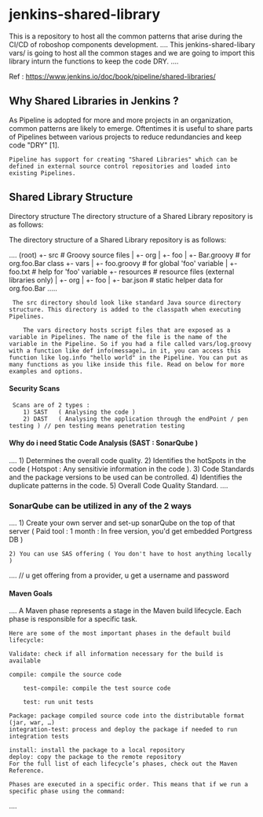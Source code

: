 # jenkins-shared-library

This is a repository to host all the common patterns that arise during the CI/CD of roboshop components development.
....
This jenkins-shared-libary vars/ is going to host all the common stages and we are going to import this library inturn the functions to keep the code DRY.
....

Ref : https://www.jenkins.io/doc/book/pipeline/shared-libraries/ 

## Why Shared Libraries in Jenkins ?

As Pipeline is adopted for more and more projects in an organization, common patterns are likely to emerge. Oftentimes it is useful to share parts of Pipelines between various projects to reduce redundancies and keep code "DRY" [1].

    Pipeline has support for creating "Shared Libraries" which can be defined in external source control repositories and loaded into existing Pipelines.

## Shared Library Structure

Directory structure The directory structure of a Shared Library repository is as follows:

The directory structure of a Shared Library repository is as follows:

....
      (root)
      +- src                     # Groovy source files
      |   +- org
      |       +- foo
      |           +- Bar.groovy  # for org.foo.Bar class
      +- vars
      |   +- foo.groovy          # for global 'foo' variable
      |   +- foo.txt             # help for 'foo' variable
      +- resources               # resource files (external libraries only)
      |   +- org
      |       +- foo
      |           +- bar.json    # static helper data for org.foo.Bar
.....

     The src directory should look like standard Java source directory structure. This directory is added to the classpath when executing Pipelines.

        The vars directory hosts script files that are exposed as a variable in Pipelines. The name of the file is the name of the variable in the Pipeline. So if you had a file called vars/log.groovy with a function like def info(message)…​ in it, you can access this function like log.info "hello world" in the Pipeline. You can put as many functions as you like inside this file. Read on below for more examples and options.

#### Security Scans

     Scans are of 2 types :
        1) SAST   ( Analysing the code )
        2) DAST   ( Analysing the application through the endPoint / pen testing ) // pen testing means penetration testing

#### Why do i need Static Code Analysis (SAST : SonarQube )
....
      1) Determines the overall code quality.
      2) Identifies the hotSpots in the code ( Hotspot : Any sensitivie information in the code ).
      3) Code Standards and the package versions to be used can be controlled.
      4) Identifies the duplicate patterns in the code.
      5) Overall Code Quality Standard.
....

### SonarQube can be utilized in any of the 2 ways
....
    1) Create your own server and set-up sonarQube on the top of that server ( Paid tool : 1 month : In free version, you'd get embedded Portgress DB ) 

    2) You can use SAS offering ( You don't have to host anything locally )
....  // u get offering from a provider, u get a username and password

#### Maven Goals
....
    A Maven phase represents a stage in the Maven build lifecycle. Each phase is responsible for a specific task.

    Here are some of the most important phases in the default build lifecycle:

    Validate: check if all information necessary for the build is available

    compile: compile the source code

        test-compile: compile the test source code

        test: run unit tests

    Package: package compiled source code into the distributable format (jar, war, …)
    integration-test: process and deploy the package if needed to run integration tests
    
    install: install the package to a local repository
    deploy: copy the package to the remote repository
    For the full list of each lifecycle’s phases, check out the Maven Reference.

    Phases are executed in a specific order. This means that if we run a specific phase using the command: 
....
    

    

